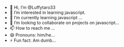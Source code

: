- 👋 Hi, I’m @Luffytaro33
- 👀 I’m interested in learning javascript.
- 🌱 I’m currently learning javascript ...
- 💞️ I’m looking to collaborate on projects on javascript...
- 📫 How to reach me ...
- 😄 Pronouns: him/he...
- ⚡ Fun fact: Am dumb...

<!---
Luffytaro33/Luffytaro33 is a ✨ special ✨ repository because its `README.md` (this file) appears on your GitHub profile.
You can click the Preview link to take a look at your changes.
--->
